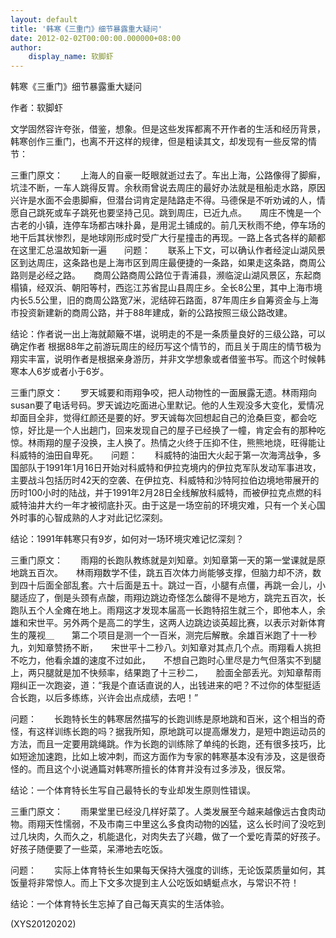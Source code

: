 ```yaml
---
layout: default
title: '韩寒《三重门》细节暴露重大疑问'
date: 2012-02-02T00:00:00.000000+08:00
author:
    display_name: 软脚虾
---
```


韩寒《三重门》细节暴露重大疑问

作者：软脚虾

文学固然容许夸张，借鉴，想象。但是这些发挥都离不开作者的生活和经历背景，韩寒创作三重门，也离不开这样的规律，但是粗读其文，却发现有一些反常的情节：

三重门原文：　　上海人的自豪一眨眼就逝过去了。车出上海，公路像得了脚癣，坑洼不断，一车人跳得反胃。余秋雨曾说去周庄的最好办法就是租船走水路，原因兴许是水面不会患脚癣，但潜台词肯定是陆路走不得。马德保是不听劝诫的人，情愿自己跳死或车子跳死也要坚持己见。跳到周庄，已近九点。　　周庄不愧是一个古老的小镇，连停车场都古味扑鼻，是用泥土铺成的。前几天秋雨不绝，停车场的地干后其状惨烈，是地球刚形成时受广大行星撞击的再现。一路上各式各样的颠都在这里汇总温故知新一遍　　问题：　　联系上下文，可以确认作者经淀山湖风景区到达周庄，这条路也是上海市区到周庄最便捷的一条路，如果走这条路，商周公路则是必经之路。　　商周公路商周公路位于青浦县，濒临淀山湖风景区，东起商榻镇，经双浜、朝阳等村，西迄江苏省昆山县周庄乡。全长8公里，其中上海市境内长5.5公里，旧的商周公路宽7米，泥结碎石路面，87年周庄乡自筹资金与上海市投资新建新的商周公路，并于88年建成，新的公路按照三级公路改建。

结论：作者说一出上海就颠簸不堪，说明走的不是一条质量良好的三级公路，可以确定作者 根据88年之前游玩周庄的经历写这个情节的，而且关于周庄的情节极为翔实丰富，说明作者是根据亲身游历，并非文学想象或者借鉴书写。而这个时候韩寒本人6岁或者小于6岁。

三重门原文：　　罗天城要和雨翔争咬，把人动物性的一面展露无遗。林雨翔向susan要了电话号码。罗天诚边吃面进心里默记。他的人生观没多大变化，爱情况却面目全非，觉得红颜还是要的好。罗天诚每次回想起自己的沧桑巨变，都会吃惊，好比是一个人出趟门，回来发现自己的屋子已经换了一幢，肯定会有的那种吃惊。林雨翔的屋子没换，主人换了。热情之火终于压抑不住，熊熊地烧，旺得能让科威特的油田自卑死。　　问题：　　科威特的油田大火起于第一次海湾战争，多国部队于1991年1月16日开始对科威特和伊拉克境内的伊拉克军队发动军事进攻，主要战斗包括历时42天的空袭、在伊拉克、科威特和沙特阿拉伯边境地带展开的历时100小时的陆战，并于1991年2月28日全线解放科威特，而被伊拉克点燃的科威特油井大约一年才被彻底扑灭。由于这是一场空前的环境灾难，只有一个关心国外时事的心智成熟的人才对此记忆深刻。

结论：1991年韩寒只有9岁，如何对一场环境灾难记忆深刻？

三重门原文：　　雨翔的长跑队教练就是刘知章。刘知章第一天的第一堂课就是原地跳五百次。　　林雨翔数学不佳，跳五百次体力尚能够支撑，但脑力却不济，数到四十后面全部乱套。六十后面是五十。跳过一百，小腿有点僵，再跳一会儿，小腿适应了，倒是头颈有点酸，雨翔边跳边奇怪怎么酸得不是地方，跳完五百次，长跑队五个人全瘫在地上。雨翔这才发现本届高一长跑特招生就三个，即他本人，余雄和宋世平。另外两个是高二的学生，这两人边跳边谈英超比赛，以表示对新体育生的蔑视＿　　第二个项目是测一个一百米，测完后解散。余雄百米跑了十一秒九，刘知章赞扬不断，　　宋世平十二秒八。刘知章对其点几个点。雨翔看人挑担不吃力，他看余雄的速度不过如此，　　不想自己跑时心里尽是力气但落实不到腿上，两只腿就是加不快频率，结果跑了十三秒二，　　脸面全部丢光。刘知章帮雨翔纠正一次跑姿，道：“我是个直话直说的人，出钱进来的吧？不过你的体型挺适合长跑，以后多练练，兴许会出点成绩，去吧！”

问题：　　长跑特长生的韩寒居然描写的长跑训练是原地跳和百米，这个相当的奇怪，有这样训练长跑的吗？据我所知，原地跳可以提高爆发力，是短中跑运动员的方法，而且一定要用跳绳跳。作为长跑的训练除了单纯的长跑，还有很多技巧，比如短途加速跑，比如上坡冲刺，而这方面作为专家的韩寒基本没有涉及，这是很奇怪的。而且这个小说通篇对韩寒所擅长的体育并没有过多涉及，很反常。

结论：一个体育特长生写自己最特长的专业却发生原则性错误。

三重门原文：　　雨果堂里已经没几样好菜了。人类发展至今越来越像远古食肉动物。雨翔天性懦弱，不及市南三中里这么多食肉动物的凶猛，这么长时间了没吃到过几块肉，久而久之，机能退化，对肉失去了兴趣，做了一个爱吃青菜的好孩子。好孩子随便要了一些菜，呆滞地去吃饭。

问题：　　实际上体育特长生如果每天保持大强度的训练，无论饭菜质量如何，其饭量将非常惊人。而上下文多次提到主人公吃饭如蜻蜓点水，与常识不符！

结论：一个体育特长生忘掉了自己每天真实的生活体验。

(XYS20120202)

